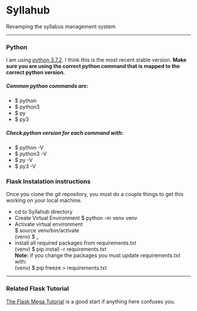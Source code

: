 <h1>Syllahub</h1>
<p>Revamping the syllabus management system</p>

<hr>
<h3>Python</h3>
<p>I am using <a href="https://www.python.org/downloads/">python 3.7.2</a>. I think this is the most recent stable version. <strong>Make sure you are using the correct python command that is mapped to the correct python version.</strong></p>
<h5>Common python commands are:</h5>
<ul>
    <li>$ python</li>
    <li>$ python3</li>
    <li>$ py</li>
    <li>$ py3</li>
</ul>
<h5>Check python version for each command with: </h5>
<ul>
    <li>$ python -V</li>
    <li>$ python3 -V</li>
    <li>$ py -V</li>
    <li>$ py3 -V</li>
</ul>

<h3>Flask Instalation instructions</h3>
Once you clone the git repository, you must do a couple things to get this working on your local machine. 
<ul>
    <li>
        cd to Syllahub directory
    </li>
    <li>
        Create Virtual Environment
        $ python -m venv venv<br>
    </li> 
    <li>
        Activate virtual environment <br>
        $ source venv/bin/activate<br>
        (venv) $ _
    </li>
    <li>
        install all required packages from requirements.txt<br>
        (venv) $ pip install -r requirements.txt<br>
        <strong>Note:</strong> if you change the packages you must update requirements.txt with: <br>
        (venv) $ pip freeze > requirements.txt
    </li>   
</ul>

<hr>
<h3>Related Flask Tutorial</h3>
<p><a href="https://blog.miguelgrinberg.com/post/the-flask-mega-tutorial-part-i-hello-world">The Flask Mega Tutorial</a> is a good start if anything here confuses you.</p>